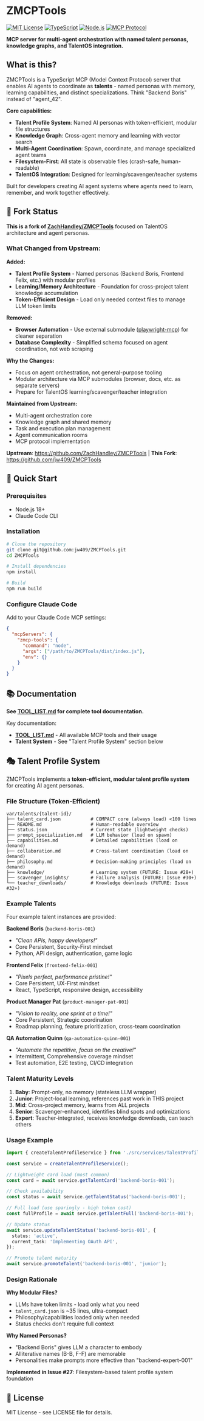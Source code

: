 # ZMCPTools

[![MIT License](https://img.shields.io/badge/License-MIT-blue.svg)](https://opensource.org/licenses/MIT)
[![TypeScript](https://img.shields.io/badge/TypeScript-5.8+-blue.svg)](https://www.typescriptlang.org/)
[![Node.js](https://img.shields.io/badge/Node.js-18+-green.svg)](https://nodejs.org/)
[![MCP Protocol](https://img.shields.io/badge/MCP-1.15.0-purple.svg)](https://modelcontextprotocol.io/)

**MCP server for multi-agent orchestration with named talent personas, knowledge graphs, and TalentOS integration.**

## What is this?

ZMCPTools is a TypeScript MCP (Model Context Protocol) server that enables AI agents to coordinate as **talents** - named personas with memory, learning capabilities, and distinct specializations. Think "Backend Boris" instead of "agent_42".

**Core capabilities:**
- **Talent Profile System**: Named AI personas with token-efficient, modular file structures
- **Knowledge Graph**: Cross-agent memory and learning with vector search
- **Multi-Agent Coordination**: Spawn, coordinate, and manage specialized agent teams
- **Filesystem-First**: All state is observable files (crash-safe, human-readable)
- **TalentOS Integration**: Designed for learning/scavenger/teacher systems

Built for developers creating AI agent systems where agents need to learn, remember, and work together effectively.

## 🔱 Fork Status

**This is a fork of [ZachHandley/ZMCPTools](https://github.com/ZachHandley/ZMCPTools)** focused on TalentOS architecture and agent personas.

### What Changed from Upstream:

**Added:**
- **Talent Profile System** - Named personas (Backend Boris, Frontend Felix, etc.) with modular profiles
- **Learning/Memory Architecture** - Foundation for cross-project talent knowledge accumulation
- **Token-Efficient Design** - Load only needed context files to manage LLM token limits

**Removed:**
- **Browser Automation** - Use external submodule ([playwright-mcp](https://github.com/jw409/playwright-mcp)) for cleaner separation
- **Database Complexity** - Simplified schema focused on agent coordination, not web scraping

**Why the Changes:**
- Focus on agent orchestration, not general-purpose tooling
- Modular architecture via MCP submodules (browser, docs, etc. as separate servers)
- Prepare for TalentOS learning/scavenger/teacher integration

**Maintained from Upstream:**
- Multi-agent orchestration core
- Knowledge graph and shared memory
- Task and execution plan management
- Agent communication rooms
- MCP protocol implementation

**Upstream**: https://github.com/ZachHandley/ZMCPTools | **This Fork**: https://github.com/jw409/ZMCPTools

## 🚀 Quick Start

### Prerequisites
- Node.js 18+
- Claude Code CLI

### Installation

```bash
# Clone the repository
git clone git@github.com:jw409/ZMCPTools.git
cd ZMCPTools

# Install dependencies
npm install

# Build
npm run build
```

### Configure Claude Code

Add to your Claude Code MCP settings:

```json
{
  "mcpServers": {
    "zmcp-tools": {
      "command": "node",
      "args": ["/path/to/ZMCPTools/dist/index.js"],
      "env": {}
    }
  }
}
```

## 📚 Documentation

**See [TOOL_LIST.md](./TOOL_LIST.md) for complete tool documentation.**

Key documentation:
- **[TOOL_LIST.md](./TOOL_LIST.md)** - All available MCP tools and their usage
- **Talent System** - See "Talent Profile System" section below

## 🎭 Talent Profile System

ZMCPTools implements a **token-efficient, modular talent profile system** for creating AI agent personas.

### File Structure (Token-Efficient)

```
var/talents/{talent-id}/
├── talent_card.json           # COMPACT core (always load) <100 lines
├── README.md                  # Human-readable overview
├── status.json                # Current state (lightweight checks)
├── prompt_specialization.md   # LLM behavior (load on spawn)
├── capabilities.md            # Detailed capabilities (load on demand)
├── collaboration.md           # Cross-talent coordination (load on demand)
├── philosophy.md              # Decision-making principles (load on demand)
├── knowledge/                 # Learning system (FUTURE: Issue #28+)
├── scavenger_insights/        # Failure analysis (FUTURE: Issue #30+)
└── teacher_downloads/         # Knowledge downloads (FUTURE: Issue #32+)
```

### Example Talents

Four example talent instances are provided:

**Backend Boris** (`backend-boris-001`)
- *"Clean APIs, happy developers!"*
- Core Persistent, Security-First mindset
- Python, API design, authentication, game logic

**Frontend Felix** (`frontend-felix-001`)
- *"Pixels perfect, performance pristine!"*
- Core Persistent, UX-First mindset
- React, TypeScript, responsive design, accessibility

**Product Manager Pat** (`product-manager-pat-001`)
- *"Vision to reality, one sprint at a time!"*
- Core Persistent, Strategic coordination
- Roadmap planning, feature prioritization, cross-team coordination

**QA Automation Quinn** (`qa-automation-quinn-001`)
- *"Automate the repetitive, focus on the creative!"*
- Intermittent, Comprehensive coverage mindset
- Test automation, E2E testing, CI/CD integration

### Talent Maturity Levels

1. **Baby**: Prompt-only, no memory (stateless LLM wrapper)
2. **Junior**: Project-local learning, references past work in THIS project
3. **Mid**: Cross-project memory, learns from ALL projects
4. **Senior**: Scavenger-enhanced, identifies blind spots and optimizations
5. **Expert**: Teacher-integrated, receives knowledge downloads, can teach others

### Usage Example

```typescript
import { createTalentProfileService } from './src/services/TalentProfileService.js';

const service = createTalentProfileService();

// Lightweight card load (most common)
const card = await service.getTalentCard('backend-boris-001');

// Check availability
const status = await service.getTalentStatus('backend-boris-001');

// Full load (use sparingly - high token cost)
const fullProfile = await service.getTalentFull('backend-boris-001');

// Update status
await service.updateTalentStatus('backend-boris-001', {
  status: 'active',
  current_task: 'Implementing OAuth API',
});

// Promote talent maturity
await service.promoteTalent('backend-boris-001', 'junior');
```

### Design Rationale

**Why Modular Files?**
- LLMs have token limits - load only what you need
- `talent_card.json` is ~35 lines, ultra-compact
- Philosophy/capabilities loaded only when needed
- Status checks don't require full context

**Why Named Personas?**
- "Backend Boris" gives LLM a character to embody
- Alliterative names (B-B, F-F) are memorable
- Personalities make prompts more effective than "backend-expert-001"

**Implemented in Issue #27**: Filesystem-based talent profile system foundation

## 📜 License

MIT License - see LICENSE file for details.
